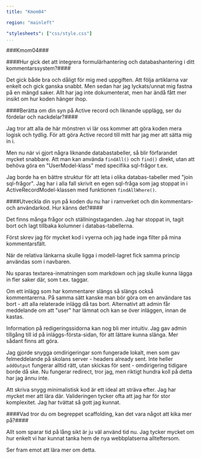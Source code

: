 ```yaml
---
title: "Kmom04"

region: "mainleft"

"stylesheets": ["css/style.css"]
...
```


###Kmom04###

####Hur gick det att integrera formulärhantering och databashantering i ditt kommentarssystem?####

Det gick både bra och dåligt för mig med uppgiften. Att följa artiklarna var enkelt och gick ganska snabbt. Men sedan har jag lyckats/unnat mig fastna på en mängd saker. Allt har jag inte dokumenterat, men har ändå fått mer insikt om hur koden hänger ihop.



####Berätta om din syn på Active record och liknande upplägg, ser du fördelar och nackdelar?####

Jag tror att alla de här mönstren vi lär oss kommer att göra koden mera logisk och tydlig. För att göra Active record till mitt har jag mer att sätta mig in i.

Men nu när vi gjort några liknande databastabeller, så blir förfarandet mycket snabbare. Att man kan använda `findAll()` och `find()` direkt, utan att behöva göra en "UserModel-klass" med specifika sql-frågor t.ex.

Jag borde ha en bättre struktur för att leta i olika databas-tabeller med "join sql-frågor". Jag har i alla fall skrivit en egen sql-fråga som jag stoppat in i ActiveRecordModel-klassen med funktionen `findAllWhere()`.



####Utveckla din syn på koden du nu har i ramverket och din kommentars- och användarkod. Hur känns det?####

Det finns många frågor och ställningstaganden. Jag har stoppat in, tagit bort och lagt tillbaka kolumner i databas-tabellerna.

Först skrev jag för mycket kod i vyerna och jag hade inga filter på mina kommentarsfält. 

När de relativa länkarna skulle ligga i modell-lagret fick samma princip användas som i navbaren.

Nu sparas textarea-inmatningen som markdown och jag skulle kunna lägga in fler saker där, som t.ex. taggar.

Om ett inlägg som har kommentarer slängs så slängs också kommentarerna. På samma sätt kanske man bör göra om en användare tas bort - att alla relaterade inlägg då tas bort. Alternativt att admin får meddelande om att "user" har lämnat och kan se över inläggen, innan de kastas.

Information på redigeringssidorna kan nog bli mer intuitiv. Jag gav admin tillgång till id på inläggs-första-sidan, för att lättare kunna slänga. Mer sådant finns att göra.

Jag gjorde snygga omdirigeringar som fungerade lokalt, men som gav felmeddelande på skolans server - headers already sent. Inte heller `addOutput` fungerar alltid rätt, utan skickas för sent - omdirigering tidigare borde då ske. Nu fungerar redirect, tror jag, men riktigt hundra koll på detta har jag ännu inte.

Att skriva snygg minimalistisk kod är ett ideal att sträva efter. Jag har mycket mer att lära där. Valideringen tycker ofta att jag har för stor komplexitet. Jag har tvättat så gott jag kunnat.



####Vad tror du om begreppet scaffolding, kan det vara något att kika mer på?####

Allt som sparar tid på lång sikt är ju väl använd tid nu. Jag tycker mycket om hur enkelt vi har kunnat tanka hem de nya webbplatserna allteftersom.

Ser fram emot att lära mer om detta.
